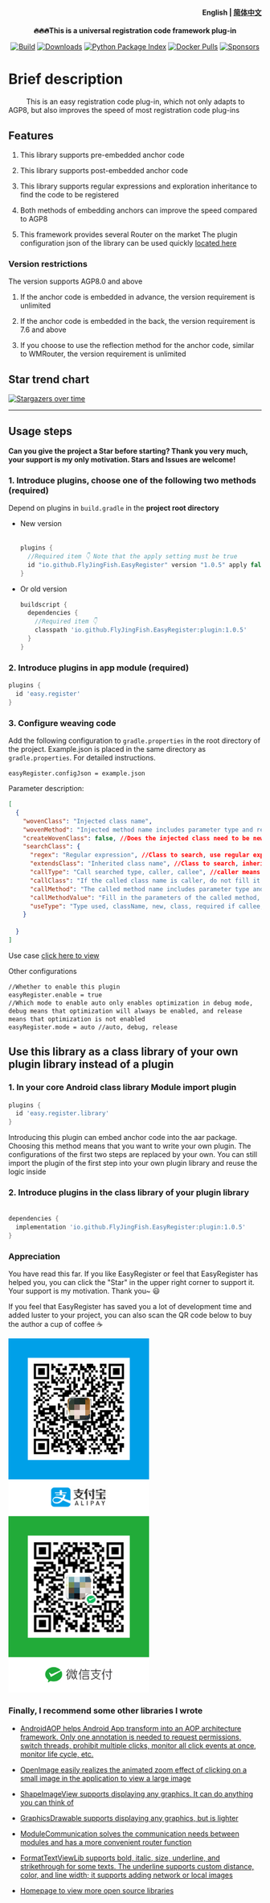 <h4 align="right">
  <strong>English</strong> | <a href="https://github.com/FlyJingFish/EasyRegister/blob/master/README.md">简体中文</a>
</h4>


<p align="center">
  <strong>
  🔥🔥🔥This is a universal registration code framework plug-in
  </strong>
</p>


<p align="center">
  <a href="https://central.sonatype.com/search?q=io.github.flyjingfish.EasyRegister"><img
    src="https://img.shields.io/maven-central/v/io.github.FlyJingFish.EasyRegister/plugin"
    alt="Build"
  /></a>
  <a href="https://github.com/FlyJingFish/EasyRegister/stargazers"><img
    src="https://img.shields.io/github/stars/FlyJingFish/EasyRegister.svg"
    alt="Downloads"
  /></a>
  <a href="https://github.com/FlyJingFish/EasyRegister/network/members"><img
    src="https://img.shields.io/github/forks/FlyJingFish/EasyRegister.svg"
    alt="Python Package Index"
  /></a>
  <a href="https://github.com/FlyJingFish/EasyRegister/issues"><img
    src="https://img.shields.io/github/issues/FlyJingFish/EasyRegister.svg"
    alt="Docker Pulls"
  /></a>
  <a href="https://github.com/FlyJingFish/EasyRegister/blob/master/LICENSE"><img
    src="https://img.shields.io/github/license/FlyJingFish/EasyRegister.svg"
    alt="Sponsors"
  /></a>
</p>

# Brief description

&nbsp;&nbsp;&nbsp;&nbsp;&nbsp;&nbsp;&nbsp;&nbsp; This is an easy registration code plug-in, which not only adapts to AGP8, but also improves the speed of most registration code plug-ins

## Features

1. This library supports pre-embedded anchor code

2. This library supports post-embedded anchor code

3. This library supports regular expressions and exploration inheritance to find the code to be registered

4. Both methods of embedding anchors can improve the speed compared to AGP8

5. This framework provides several Router on the market The plugin configuration json of the library can be used quickly [located here](https://github.com/FlyJingFish/EasyRegister/tree/master/routerJson)

### Version restrictions

The version supports AGP8.0 and above

1. If the anchor code is embedded in advance, the version requirement is unlimited

2. If the anchor code is embedded in the back, the version requirement is 7.6 and above

3. If you choose to use the reflection method for the anchor code, similar to WMRouter, the version requirement is unlimited

## Star trend chart

[![Stargazers over time](https://starchart.cc/FlyJingFish/EasyRegister.svg?variant=adaptive)](https://starchart.cc/FlyJingFish/EasyRegister)

---

## Usage steps

**Can you give the project a Star before starting? Thank you very much, your support is my only motivation. Stars and Issues are welcome!**

### 1. Introduce plugins, choose one of the following two methods (required)

Depend on plugins in <code>build.gradle</code> in the <strong>project root directory</strong>

- New version

  ```gradle
  
  plugins {
    //Required item 👇 Note that the apply setting must be true
    id "io.github.FlyJingFish.EasyRegister" version "1.0.5" apply false
  }
  ```

- Or old version

  ```gradle
  buildscript {
    dependencies {
      //Required item 👇
      classpath 'io.github.FlyJingFish.EasyRegister:plugin:1.0.5'
    }
  }
  ```

### 2. Introduce plugins in app module (required)

```gradle
plugins {
  id 'easy.register'
}

```

### 3. Configure weaving code

Add the following configuration to `gradle.properties` in the root directory of the project. Example.json is placed in the same directory as `gradle.properties`. For detailed instructions.

```properties
easyRegister.configJson = example.json
```

Parameter description:
```json
[
  {
    "wovenClass": "Injected class name",
    "wovenMethod": "Injected method name includes parameter type and return type", //For example, void register(String)
    "createWovenClass": false, //Does the injected class need to be newly created?
    "searchClass": {
      "regex": "Regular expression", //Class to search, use regular expression to match class name
      "extendsClass": "Inherited class name", //Class to search, inherited class or interface class name
      "callType": "Call searched type, caller, callee", //caller means calling the callMethod of the found class, callee means calling the callMethod of callClass and passing in the found class
      "callClass": "If the called class name is caller, do not fill it in. If it is callee, fill in the corresponding class name of callMethod",
      "callMethod": "The called method name includes parameter type and return type", //For example, void register(String)
      "callMethodValue": "Fill in the parameters of the called method, searchClass is the current data, $n is the parameter of the injection method, n represents the number", // Fill in searchClass to use the found class; fill in $n to use the number of parameters of wovenMethod
      "useType": "Type used, className, new, class, required if callee, otherwise not filled", // If it is caller, it does not need to be filled in. If it is callee, when callMethodValue fills in searchClass, className is the class name string, new is to create an object, and class is the class object of the class
    }

  }
]
```

Use case [click here to view](https://github.com/FlyJingFish/EasyRegister/blob/master/routerJson/)

Other configurations

```properties
//Whether to enable this plugin
easyRegister.enable = true
//Which mode to enable auto only enables optimization in debug mode, debug means that optimization will always be enabled, and release means that optimization is not enabled
easyRegister.mode = auto //auto, debug, release
```

## Use this library as a class library of your own plugin library instead of a plugin

### 1. In your core Android class library Module import plugin

```gradle
plugins {
  id 'easy.register.library'
}

```

Introducing this plugin can embed anchor code into the aar package. Choosing this method means that you want to write your own plugin. The configurations of the first two steps are replaced by your own. You can still import the plugin of the first step into your own plugin library and reuse the logic inside

### 2. Introduce plugins in the class library of your plugin library

```gradle

dependencies {
  implementation 'io.github.FlyJingFish.EasyRegister:plugin:1.0.5'
}
```

### Appreciation

You have read this far. If you like EasyRegister or feel that EasyRegister has helped you, you can click the "Star" in the upper right corner to support it. Your support is my motivation. Thank you~ 😃

If you feel that EasyRegister has saved you a lot of development time and added luster to your project, you can also scan the QR code below to buy the author a cup of coffee ☕

<div>
<img src="https://github.com/FlyJingFish/EasyRegister/blob/master/screenshot/IMG_4075.PNG" width="280" height="350">
<img src="https://github.com/FlyJingFish/EasyRegister/blob/master/screenshot/IMG_4076.JPG" width="280" height="350">
</div>

### Finally, I recommend some other libraries I wrote

- [AndroidAOP helps Android App transform into an AOP architecture framework. Only one annotation is needed to request permissions, switch threads, prohibit multiple clicks, monitor all click events at once, monitor life cycle, etc.](https://github.com/FlyJingFish/AndroidAOP)

- [OpenImage easily realizes the animated zoom effect of clicking on a small image in the application to view a large image](https://github.com/FlyJingFish/OpenImage)

- [ShapeImageView supports displaying any graphics. It can do anything you can think of](https://github.com/FlyJingFish/ShapeImageView)

- [GraphicsDrawable supports displaying any graphics, but is lighter](https://github.com/FlyJingFish/GraphicsDrawable)

- [ModuleCommunication solves the communication needs between modules and has a more convenient router function](https://github.com/FlyJingFish/ModuleCommunication)

- [FormatTextViewLib supports bold, italic, size, underline, and strikethrough for some texts. The underline supports custom distance, color, and line width; it supports adding network or local images](https://github.com/FlyJingFish/FormatTextViewLib)

- [Homepage to view more open source libraries](https://github.com/FlyJingFish)

